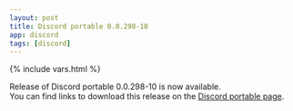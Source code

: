 ```yaml
---
layout: post
title: Discord portable 0.0.298-10
app: discord
tags: [discord]
---
```

{% include vars.html %}

Release of Discord portable 0.0.298-10 is now available.<br />
You can find links to download this release on the [Discord portable page](/app/discord-portable).